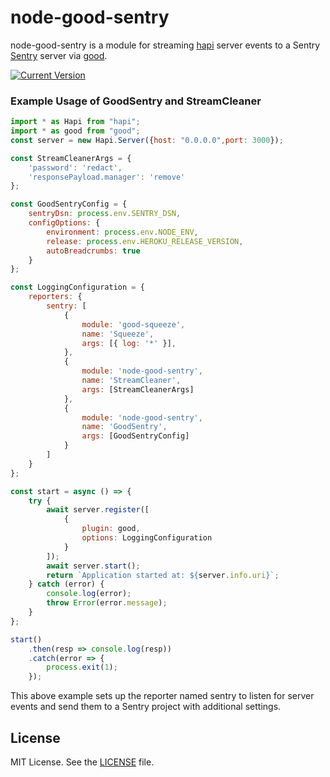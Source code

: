 # node-good-sentry
node-good-sentry is a module for streaming [hapi](https://github.com/hapijs/hapi) server events to a Sentry
[Sentry](https://sentry.io) server via [good](https://github.com/hapijs/good).

[![Current Version](https://img.shields.io/npm/v/node-good-sentry.svg)](https://www.npmjs.com/package/node-good-sentry)

### Example Usage of GoodSentry and StreamCleaner
```javascript
import * as Hapi from "hapi";
import * as good from "good";
const server = new Hapi.Server({host: "0.0.0.0",port: 3000});

const StreamCleanerArgs = {
    'password': 'redact',
    'responsePayload.manager': 'remove'
};

const GoodSentryConfig = {
    sentryDsn: process.env.SENTRY_DSN,
    configOptions: {
        environment: process.env.NODE_ENV,
        release: process.env.HEROKU_RELEASE_VERSION,
        autoBreadcrumbs: true
    }
};

const LoggingConfiguration = {
    reporters: {
        sentry: [
            {
                module: 'good-squeeze',
                name: 'Squeeze',
                args: [{ log: '*' }],
            },
            {
                module: 'node-good-sentry',
                name: 'StreamCleaner',
                args: [StreamCleanerArgs]
            },
            {
                module: 'node-good-sentry',
                name: 'GoodSentry',
                args: [GoodSentryConfig]
            }
        ]
    }
};

const start = async () => {
    try {
        await server.register([
            {
                plugin: good,
                options: LoggingConfiguration
            }
        ]);
        await server.start();
        return `Application started at: ${server.info.uri}`;
    } catch (error) {
        console.log(error);
        throw Error(error.message);
    }
};

start()
    .then(resp => console.log(resp))
    .catch(error => {
        process.exit(1);
    });
```

This above example sets up the reporter named sentry to listen for server events and send them to a Sentry project with additional settings.

## License
MIT License. See the [LICENSE](https://github.com/HotelEngine/node-good-sentry/blob/master/LICENSE) file.
